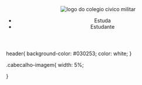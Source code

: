<!DOCTYPE html>
<html lang="en">
<head>
    <meta charset="UTF-8">
    <meta name="viewport" content="width=device-width, initial-scale=1.0">
    <title>Document</title>
    <link rel="stylesheet" href="style.css">
</head>
<body>
    <header>
        <img class="cabecalho-imagem" src="/tmp/guest-augn5n/Downloads/brasao_cpmpr270.png" alt="logo do colegio civico militar">
        <ul>
          <li>Estuda</li>
          <li>Estudante</li>
        </ul> 
    </header>
   
</body>
</html>




header{
    background-color: #030253;
    color: white;
}

.cabecalho-imagem{
    width: 5%;

}
